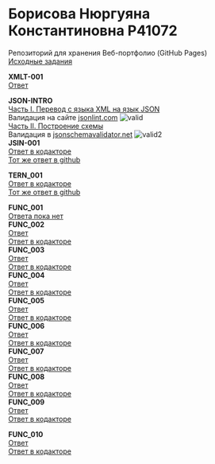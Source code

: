 # Борисова Нюргуяна Константиновна P41072
Репозиторий для хранения Веб-портфолио (GitHub Pages)<br/>
<a href=https://github.com/GossJS/ifmo-2019/tree/tasks-2020-spring>Исходные задания</a><br/>

<b>XMLT-001</b><br/>
<a href=https://github.com/Nyussay/tasks/tree/master/XMLT-001>Ответ</a> <br/>

<b>JSON-INTRO </b><br/>
<a href=https://github.com/Nyussay/tasks/blob/master/JSON/students.json>Часть I. Перевод с языка XML на язык JSON</a> <br/>
Валидация на сайте <a href=jsonlint.com>jsonlint.com</a>
![valid](https://user-images.githubusercontent.com/58169429/78228419-58831e00-74d7-11ea-9aed-487d1bbe5ed0.png)<br/>
<a href=https://github.com/Nyussay/tasks/blob/master/JSON/scheme.json>Часть II. Построение схемы</a> <br/>
Валидация в  <a href=jsonschemavalidator.net>jsonschemavalidator.net</a>
![valid2](https://user-images.githubusercontent.com/58169429/78236872-46a77800-74e3-11ea-9040-69d191134be6.png)<br/>
<b>JSIN-001</b><br/>
<a href=https://kodaktor.ru/32c6fdd_33b74>Ответ в кодакторе</a><br/>
<a href=https://github.com/Nyussay/tasks/blob/master/JSIN/JSIN-001.html>Тот же ответ в github</a><br/>

<b>TERN_001</b><br/>
<a href=https://kodaktor.ru/ternary_352e0>Ответ в кодакторе</a><br/>
<a href=https://github.com/Nyussay/tasks/blob/master/TERN_001.html>Тот же ответ в github</a><br/>


<b>FUNC_001</b><br/>
<a href=#>Ответа пока нет</a> <br/>
<b>FUNC_002</b><br/>
<a href=https://github.com/Nyussay/tasks/blob/master/FUNC/FUNC_002.html>Ответ</a> <br/>
<a href=https://kodaktor.ru/func_e34f6>Ответ в кодакторе</a> <br/>
<b>FUNC_003</b><br/>
<a href=https://github.com/Nyussay/tasks/blob/master/FUNC/FUNC_003.html>Ответ</a> <br/>
<a href=https://kodaktor.ru/func_87435>Ответ в кодакторе</a> <br/>
<b>FUNC_004</b><br/>
<a href=https://github.com/Nyussay/tasks/blob/master/FUNC/FUNC_004.html>Ответ</a> <br/>
<a href=https://kodaktor.ru/func_f107e>Ответ в кодакторе</a> <br/>
<b>FUNC_005</b><br/>
<a href=https://github.com/Nyussay/tasks/blob/master/FUNC/FUNC_005.html>Ответ</a> <br/>
<a href=https://kodaktor.ru/func_934a5>Ответ в кодакторе</a> <br/>
<b>FUNC_006</b><br/>
<a href=https://github.com/Nyussay/tasks/blob/master/FUNC/FUNC_006.html>Ответ</a> <br/>
<a href=https://kodaktor.ru/func_66395>Ответ в кодакторе</a> <br/>
<b>FUNC_007</b><br/>
<a href=https://github.com/Nyussay/tasks/blob/master/FUNC/FUNC_007.js>Ответ</a> <br/>
<a href=https://kodaktor.ru/func_2f437>Ответ в кодакторе</a> <br/>
<b>FUNC_008</b><br/>
<a href=https://github.com/Nyussay/tasks/blob/master/FUNC/FUNC_008.js>Ответ</a> <br/>
<a href=https://kodaktor.ru/func_b97ca>Ответ в кодакторе</a> <br/>
<b>FUNC_009</b><br/>
<a href=https://github.com/Nyussay/tasks/blob/master/FUNC/FUNC_009.js>Ответ</a> <br/>
<a href=https://kodaktor.ru/func_df240>Ответ в кодакторе</a> <br/>

<b>FUNC_010</b><br/>
<a href=https://github.com/Nyussay/tasks/blob/master/FUNC/FUNC_010.js>Ответ</a> <br/>
<a href=https://kodaktor.ru/func_70507>Ответ в кодакторе</a> <br/>
